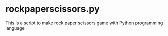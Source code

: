 # rockpaperscissors.py
This is a script to make rock paper scissors game with Python programming language
